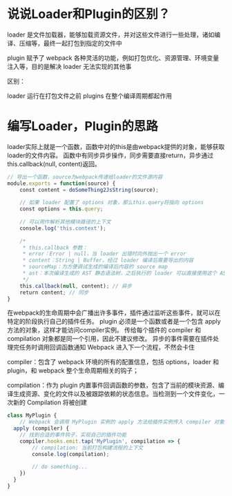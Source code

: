 # 说说Loader和Plugin的区别？

loader 是文件加载器，能够加载资源文件，并对这些文件进行一些处理，诸如编译、压缩等，最终一起打包到指定的文件中

plugin 赋予了 webpack 各种灵活的功能，例如打包优化、资源管理、环境变量注入等，目的是解决 loader 无法实现的其他事

区别：

loader 运行在打包文件之前
plugins 在整个编译周期都起作用


# 编写Loader，Plugin的思路

loader实际上就是一个函数，函数中对的this是由webpack提供的对象，能够获取loader的文件内容。
函数中有同步异步操作，同步需要直接return，异步通过this.callback(null, content)返回。

```js
// 导出一个函数，source为webpack传递给loader的文件源内容
module.exports = function(source) {
    const content = doSomeThing2JsString(source);
    
    // 如果 loader 配置了 options 对象，那么this.query将指向 options
    const options = this.query;
    
    // 可以用作解析其他模块路径的上下文
    console.log('this.context');
    
    /*
     * this.callback 参数：
     * error：Error | null，当 loader 出错时向外抛出一个 error
     * content：String | Buffer，经过 loader 编译后需要导出的内容
     * sourceMap：为方便调试生成的编译后内容的 source map
     * ast：本次编译生成的 AST 静态语法树，之后执行的 loader 可以直接使用这个 AST，进而省去重复生成 AST 的过程
     */
    this.callback(null, content); // 异步
    return content; // 同步
}
```
在webpack的生命周期中会广播出许多事件，插件通过监听这些事件，就可以在特定的阶段执行自己的插件任务。
plugin 必须是一个函数或者是一个包含 apply 方法的对象，这样才能访问compiler实例。
传给每个插件的 compiler 和 compilation 对象都是同一个引用，因此不建议修改。
异步的事件需要在插件处理完任务时调用回调函数通知 Webpack 进入下一个流程，不然会卡住

compiler：包含了 webpack 环境的所有的配置信息，包括 options，loader 和 plugin，和 webpack 整个生命周期相关的钩子；

compilation：作为 plugin 内置事件回调函数的参数，包含了当前的模块资源、编译生成资源、变化的文件以及被跟踪依赖的状态信息。当检测到一个文件变化，一次新的 Compilation 将被创建

```js
class MyPlugin {
    // Webpack 会调用 MyPlugin 实例的 apply 方法给插件实例传入 compiler 对象
  apply (compiler) {
    // 找到合适的事件钩子，实现自己的插件功能
    compiler.hooks.emit.tap('MyPlugin', compilation => {
        // compilation: 当前打包构建流程的上下文
        console.log(compilation);
        
        // do something...
    })
  }
}
```


